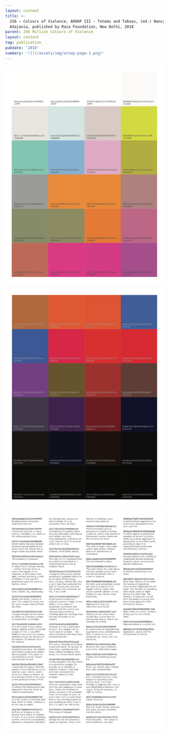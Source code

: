 ```yaml
---
layout: content
title: >-
  256 ~ Colours of Violence, AROOP III - Totems and Taboos, (ed.) Nancy
  Adajania, published by Raza Foundation, New Delhi, 2018
parent: 256 Million Colours of Violence
layout: content
tag: publication
pubdate: '2018'
summary: '![](/assets/img/aroop-page-1.png)'
---
```

![](/assets/img/aroop-page-3.png)

![](https://raw.githubusercontent.com/mpalash/aliakbarmehta/master/assets/img/aroop-page-4.png)

![](/assets/img/aroop-page-2.png)
